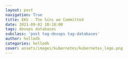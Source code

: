 ```yaml
---
layout: post
navigation: True
title: EKS - The Sins we Committed
date: 2021-09-02 10:18:00
tags: devops databases
subclass: 'post tag-devops tag-databases'
author: hellodk
categories: hellodk
cover: assets/images/kubernetes/kubernetes_logo.png
---
```

